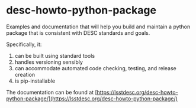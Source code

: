 # desc-howto-python-package

Examples and documentation that will help you build and maintain a
python package that is consistent with DESC standards and goals.

Specifically, it:

1. can be built using standard tools
2. handles versioning sensibly
3. can accommodate automated code checking, testing, and release creation
4. is pip-installable

The documentation can be found at [https://lsstdesc.org/desc-howto-python-package/](https://lsstdesc.org/desc-howto-python-package/)

<!--  LocalWords:  desc-howto-python-package
 -->
